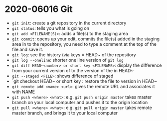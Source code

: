 # 2020-06016 Git

- `git init`: create a git repository in the current directory
- `git status`: tells you what is going on
- `git add <FILENAME(S)>`: adds a file(s) to the staging area
- `git commit`: opens up your edit, commits the file(s) added in the staging area in to the repository, you need to type a comment at the top of the file and save it.
- `git log`: see the history (via keys = HEAD~<number> of the repository
- `git log --oneline`: shorter one line version of `git log`
- `git diff HEAD~<number> or short key <FILENAME>`: display the difference from your current version of <FILENAME> to the version of the <FILENAME> in HEAD~<number>
- `git --staged <FILE>`: shows difference of <FILE> staged
- `git checkout HEAD~<number> or short key <FILENAME>: restore the file to version in HEAD~<number>
- `git remote add <name> <url>`: gives the remote URL and associates it with NAME
- `git push <where> <what>`: e.g. `git push origin master` takes master branch on your local computer and pushes it to the origin location
- `git pull <where> <what>`: e.g. `git pull origin master` takes remote master branch, and brings it to your local computer
